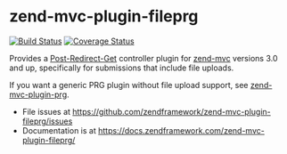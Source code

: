 # zend-mvc-plugin-fileprg

[![Build Status](https://secure.travis-ci.org/zendframework/zend-mvc-plugin-fileprg.svg?branch=master)](https://secure.travis-ci.org/zendframework/zend-mvc-plugin-fileprg)
[![Coverage Status](https://coveralls.io/repos/github/zendframework/zend-mvc-plugin-fileprg/badge.svg?branch=master)](https://coveralls.io/github/zendframework/zend-mvc-plugin-fileprg?branch=master)

Provides a [Post-Redirect-Get](https://en.wikipedia.org/wiki/Post/Redirect/Get)
controller plugin for [zend-mvc](https://docs.zendframework.com/zend-mvc/)
versions 3.0 and up, specifically for submissions that include file uploads.

If you want a generic PRG plugin without file upload support, see
[zend-mvc-plugin-prg](https://docs.zendframework.com/zend-mvc-plugin-prg).

- File issues at https://github.com/zendframework/zend-mvc-plugin-fileprg/issues
- Documentation is at https://docs.zendframework.com/zend-mvc-plugin-fileprg/
